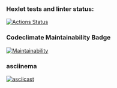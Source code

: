### Hexlet tests and linter status:
[![Actions Status](https://github.com/SaXaReD/frontend-project-44/actions/workflows/hexlet-check.yml/badge.svg)](https://github.com/SaXaReD/frontend-project-44/actions)
### Codeclimate Maintainability Badge
[![Maintainability](https://api.codeclimate.com/v1/badges/49d646c45ae621657601/maintainability)](https://codeclimate.com/github/SaXaReD/frontend-project-44/maintainability)
### asciinema
[![asciicast](https://asciinema.org/a/SK2jTNsYmC03OhFbjnBOBB3h5.svg)](https://asciinema.org/a/SK2jTNsYmC03OhFbjnBOBB3h5)
